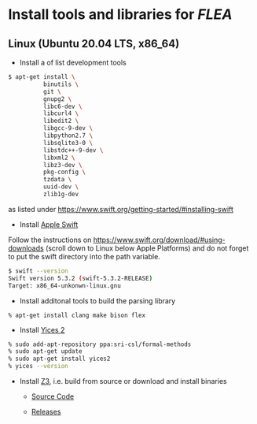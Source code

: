 # Install tools and libraries for *FLEA*

## Linux (Ubuntu 20.04 LTS, x86_64)

* Install a of list development tools 

```bash
$ apt-get install \
          binutils \
          git \
          gnupg2 \
          libc6-dev \
          libcurl4 \
          libedit2 \
          libgcc-9-dev \
          libpython2.7 \
          libsqlite3-0 \
          libstdc++-9-dev \
          libxml2 \
          libz3-dev \
          pkg-config \
          tzdata \
          uuid-dev \
          zlib1g-dev
```
as listed under https://www.swift.org/getting-started/#installing-swift

* Install [Apple Swift](https://swift.org/download/ )

Follow the instructions on https://www.swift.org/download/#using-downloads 
(scroll down to Linux below Apple Platforms)
and do not forget to put the swift directory into the path variable.

```bash
$ swift --version
Swift version 5.3.2 (swift-5.3.2-RELEASE)
Target: x86_64-unkonwn-linux.gnu
```

* Install additonal tools to build the parsing library
```
% apt-get install clang make bison flex
```

* Install [Yices 2](http://yices.csl.sri.com)

```bash
% sudo add-apt-repository ppa:sri-csl/formal-methods
% sudo apt-get update
% sudo apt-get install yices2
% yices --version
```


* Install [Z3](https://github.com/Z3Prover/z3/wiki), i.e. build from source or download and install binaries

  - [Source Code](https://github.com/Z3Prover/z3)

  - [Releases](https://github.com/Z3Prover/z3/releases)


